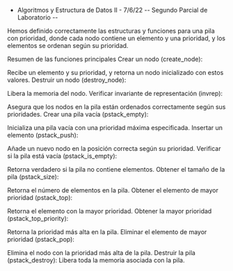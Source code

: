 - Algoritmos y Estructura de Datos II -				7/6/22
 -- Segundo Parcial de Laboratorio --

Hemos definido correctamente las estructuras y funciones para una pila con prioridad, donde cada nodo contiene un elemento y una prioridad, y los elementos se ordenan según su prioridad.

Resumen de las funciones principales
Crear un nodo (create_node):

Recibe un elemento y su prioridad, y retorna un nodo inicializado con estos valores.
Destruir un nodo (destroy_node):

Libera la memoria del nodo.
Verificar invariante de representación (invrep):

Asegura que los nodos en la pila están ordenados correctamente según sus prioridades.
Crear una pila vacía (pstack_empty):

Inicializa una pila vacía con una prioridad máxima especificada.
Insertar un elemento (pstack_push):

Añade un nuevo nodo en la posición correcta según su prioridad.
Verificar si la pila está vacía (pstack_is_empty):

Retorna verdadero si la pila no contiene elementos.
Obtener el tamaño de la pila (pstack_size):

Retorna el número de elementos en la pila.
Obtener el elemento de mayor prioridad (pstack_top):

Retorna el elemento con la mayor prioridad.
Obtener la mayor prioridad (pstack_top_priority):

Retorna la prioridad más alta en la pila.
Eliminar el elemento de mayor prioridad (pstack_pop):

Elimina el nodo con la prioridad más alta de la pila.
Destruir la pila (pstack_destroy):
Libera toda la memoria asociada con la pila.


